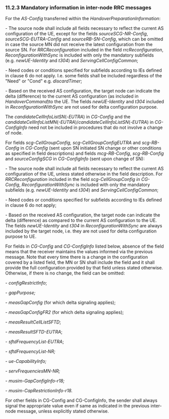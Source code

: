 ### 11.2.3 Mandatory information in inter-node RRC messages

For the *AS-Config* transferred within the
*HandoverPreparationInformation*:

\- The source node shall include all fields necessary to reflect the
current AS configuration of the UE, except for the fields
*sourceSCG-NR-Config*, *sourceSCG-EUTRA-Config* and
*sourceRB-SN-Config*, which can be omitted in case the source MN did not
receive the latest configuration from the source SN. For
*RRCReconfiguration* included in the field *rrcReconfiguration*,
*ReconfigurationWithSync* is included with only the mandatory subfields
(e.g. *newUE-Identity* and *t304*) and *ServingCellConfigCommon*;

\- Need codes or conditions specified for subfields according to IEs
defined in clause 6 do not apply. I.e. some fields shall be included
regardless of the \"Need\" or \"Cond\" e.g. *discardTimer*;

\- Based on the received AS configuration, the target node can indicate
the delta (difference) to the current AS configuration (as included in
*HandoverCommand*)to the UE. The fields *newUE-Identity* and *t304*
included in *ReconfigurationWithSync* are not used for delta
configuration purpose.

The *candidateCellInfoListSN*(-*EUTRA*) in *CG-Config* and the
*candidateCellInfoListMN*(*-EUTRA*)/*candidateCellInfoListSN*(-*EUTRA*)
in *CG-ConfigInfo* need not be included in procedures that do not
involve a change of node.

For fields *scg-CellGroupConfig, scg-CellGroupConfigEUTRA* and
*scg-RB-Config* in *CG-Config* (sent upon SN initiated SN change or
other conditions as specified in field descriptions) and fields
*mcg-RB-Config*, *scg-RB-Config* and *sourceConfigSCG* in
*CG-ConfigInfo* (sent upon change of SN):

\- The source node shall include all fields necessary to reflect the
current AS configuration of the UE, unless stated otherwise in the field
description. For *RRCReconfiguration* included in the field
*scg-CellGroupConfig in CG-Config*, *ReconfigurationWithSync* is
included with only the mandatory subfields (e.g. *newUE-Identity* and
*t304*) and *ServingCellConfigCommon*;

\- Need codes or conditions specified for subfields according to IEs
defined in clause 6 do not apply;

\- Based on the received AS configuration, the target node can indicate
the delta (difference) as compared to the current AS configuration to
the UE. The fields *newUE-Identity* and *t304* in
*ReconfigurationWithSync* are always included by the target node, i.e.
they are not used for delta configuration purpose to UE.

For fields in *CG-Config* and *CG-ConfigInfo* listed below, absence of
the field means that the receiver maintains the values informed via the
previous message. Note that every time there is a change in the
configuration covered by a listed field, the MN or SN shall include the
field and it shall provide the full configuration provided by that field
unless stated otherwise. Otherwise, if there is no change, the field can
be omitted:

\- *configRestrictInfo*;

\- *gapPurpose;*

\- *measGapConfig* (for which delta signaling applies);

*- measGapConfigFR2* (for which delta signaling applies);

\- *measResultCellListSFTD*;

*- measResultSFTD-EUTRA*;

\- *sftdFrequencyList-EUTRA*;

*- sftdFrequencyList-NR;*

\- *ue-CapabilityInfo;*

*- servFrequenciesMN-NR;*

*- musim-GapConfigInfo-r18;*

\- *musim-CapRestrictionInfo-r18.*

For other fields in CG-Config and CG-ConfigInfo, the sender shall always
signal the appropriate value even if same as indicated in the previous
inter-node message, unless explicitly stated otherwise.